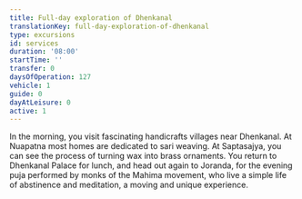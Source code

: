 ```yaml
---
title: Full-day exploration of Dhenkanal
translationKey: full-day-exploration-of-dhenkanal
type: excursions
id: services
duration: '08:00'
startTime: ''
transfer: 0
daysOfOperation: 127
vehicle: 1
guide: 0
dayAtLeisure: 0
active: 1
---
```

In the morning, you visit fascinating handicrafts villages near Dhenkanal. At Nuapatna most homes are dedicated to sari weaving. At Saptasajya, you can see the process of turning wax into brass ornaments. You return to Dhenkanal Palace for lunch, and head out again to Joranda, for the evening puja performed by monks of the Mahima movement, who live a simple life of abstinence and meditation, a moving and unique experience.